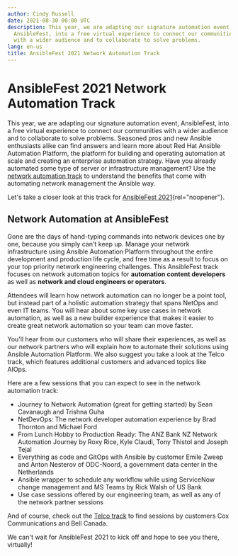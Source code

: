 ```yaml
---
author: Cindy Russell
date: 2021-08-30 00:00 UTC
description: This year, we are adapting our signature automation event,
  AnsibleFest, into a free virtual experience to connect our communities
  with a wider audience and to collaborate to solve problems.
lang: en-us
title: AnsibleFest 2021 Network Automation Track
---
```


# AnsibleFest 2021 Network Automation Track

This year, we are adapting our signature automation event, AnsibleFest,
into a free virtual experience to connect our communities with a wider
audience and to collaborate to solve problems. Seasoned pros and new
Ansible enthusiasts alike can find answers and learn more about Red Hat
Ansible Automation Platform, the platform for building and operating
automation at scale and creating an enterprise automation strategy. Have
you already automated some type of server or infrastructure management?
Use the [network automation track](https://events.ansiblefest.redhat.com/widget/redhat/ansible21/sessioncatalog?search.track=1623965164845001BE2L)
to understand the benefits that come with automating network management
the Ansible way. 

Let's take a closer look at this track for [AnsibleFest 2021](http://ansiblefest.com){rel="noopener"}.

## Network Automation at AnsibleFest

Gone are the days of hand-typing commands into network devices one by
one, because you simply can't keep up. Manage your network
infrastructure using Ansible Automation Platform throughout the entire
development and production life cycle, and free time as a result to
focus on your top priority network engineering challenges. This
AnsibleFest track focuses on network automation topics for **automation content developers** as well as
**network and cloud engineers or operators**. 

Attendees will learn how network automation can no longer be a point
tool, but instead part of a holistic automation strategy that spans
NetOps and even IT teams. You will hear about some key use cases in
network automation, as well as a new builder experience that makes it
easier to create great network automation so your team can move
faster.  

You'll hear from our customers who will share their experiences, as well
as our network partners who will explain how to automate their solutions
using Ansible Automation Platform. We also suggest you take a look at
the Telco track, which features additional customers and advanced topics
like AIOps.  

Here are a few sessions that you can expect to see in the network
automation track: 

-   Journey to Network Automation (great for getting started) by Sean
    Cavanaugh and Trishna Guha 
-   NetDevOps: The network developer automation experience by Brad
    Thornton and Michael Ford
-   From Lunch Hobby to Production Ready: The ANZ Bank NZ Network
    Automation Journey by Roxy Rice, Kyle Claudi, Tony Thistol and
    Joseph Tejal
-   Everything as code and GitOps with Ansible by customer Emile Zweep
    and Anton Nesterov of ODC-Noord, a government data center in the
    Netherlands
-   Ansible wrapper to schedule any workflow while using ServiceNow
    change management and MS Teams by Rick Walsh of US Bank
-   Use case sessions offered by our engineering team, as well as any of
    the network partner sessions 

And of course, check out the [Telco track](https://events.ansiblefest.redhat.com/widget/redhat/ansible21/sessioncatalog?search.topics=1629335758240001qcI2)
to find sessions by customers Cox Communications and Bell Canada. 

We can't wait for AnsibleFest 2021 to kick off and hope to see you
there, virtually!

